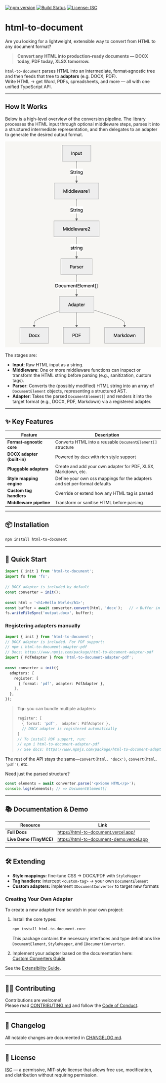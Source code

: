[![npm version](https://img.shields.io/npm/v/html-to-document.svg)](https://www.npmjs.com/package/html-to-document)
[![Build Status](https://github.com/ChipiKaf/html-to-document/actions/workflows/ci.yml/badge.svg)](https://github.com/ChipiKaf/html-to-document/actions)
[![License: ISC](https://img.shields.io/npm/l/html-to-document.svg)](LICENSE)

# html‑to‑document

Are you looking for a lightweight, extensible way to convert from HTML to any document format?

> **Convert any HTML into production‑ready documents — DOCX today, PDF today, XLSX tomorrow.**

`html‑to‑document` parses HTML into an intermediate, format‑agnostic tree and then feeds that tree to **adapters** (e.g. DOCX, PDF).  
Write HTML → get Word, PDFs, spreadsheets, and more — all with one unified TypeScript API.

---

## How It Works

Below is a high-level overview of the conversion pipeline. The library processes the HTML input through optional middleware steps, parses it into a structured intermediate representation, and then delegates to an adapter to generate the desired output format.

![Conversion Pipeline Diagram](./static/img/conversion-pipeline.png)

The stages are:

- **Input**: Raw HTML input as a string.  
- **Middleware**: One or more middleware functions can inspect or transform the HTML string before parsing (e.g., sanitization, custom tags).  
- **Parser**: Converts the (possibly modified) HTML string into an array of `DocumentElement` objects, representing a structured AST.  
- **Adapter**: Takes the parsed `DocumentElement[]` and renders it into the target format (e.g., DOCX, PDF, Markdown) via a registered adapter.

---


## ✨ Key Features
| Feature | Description |
|---------|-------------|
| **Format‑agnostic core** | Converts HTML into a reusable `DocumentElement[]` structure |
| **DOCX adapter (built‑in)** | Powered by [`docx`](https://npmjs.com/package/docx) with rich style support |
| **Pluggable adapters** | Create and add your own adapter for PDF, XLSX, Markdown, etc. |
| **Style mapping engine** | Define your own css mappings for the adapters and set per‑format defaults |
| **Custom tag handlers** | Override or extend how any HTML tag is parsed |
| **Middleware pipeline** | Transform or sanitise HTML before parsing |

---

## 📦 Installation
```bash
npm install html-to-document
```

---

## 🚀 Quick Start
```ts
import { init } from 'html-to-document';
import fs from 'fs';

// DOCX adapter is included by default
const converter = init();

const html = '<h1>Hello World</h1>';
const buffer = await converter.convert(html, 'docx');   // ↩️ Buffer in Node / Blob in browser
fs.writeFileSync('output.docx', buffer);
```

### Registering adapters manually  

```ts
import { init } from 'html-to-document';
// DOCX adapter is included. For PDF support:
// npm i html-to-document-adapter-pdf
// Docs: https://www.npmjs.com/package/html-to-document-adapter-pdf
import { PdfAdapter } from 'html-to-document-adapter-pdf';

const converter = init({
  adapters: {
    register: [
      { format: 'pdf', adapter: PdfAdapter },
    ],
  },
});
```

> **Tip:** you can bundle multiple adapters:
> ```ts
> register: [
>   { format: 'pdf',  adapter: PdfAdapter },
>   // DOCX adapter is registered automatically
> ]
> // To install PDF support, run:
> // npm i html-to-document-adapter-pdf
> // See docs: https://www.npmjs.com/package/html-to-document-adapter-pdf
> ```

The rest of the API stays the same—`convert(html, 'docx')`, `convert(html, 'pdf')`, etc.

Need just the parsed structure?
```ts
const elements = await converter.parse('<p>Some HTML</p>');
console.log(elements); // => DocumentElement[]
```

---

## 📚 Documentation & Demo
| Resource | Link |
|----------|------|
| **Full Docs** | https://html-to-document.vercel.app/ |
| **Live Demo (TinyMCE)** | https://html-to-document-demo.vercel.app |

---

## 🛠 Extending
- **Style mappings:** fine‑tune CSS → DOCX/PDF with `StyleMapper`
- **Tag handlers:** intercept `<custom-tag>` → your own `DocumentElement`
- **Custom adapters:** implement `IDocumentConverter` to target new formats

### Creating Your Own Adapter

To create a new adapter from scratch in your own project:
1. Install the core types:
   ```bash
   npm install html-to-document-core
   ```
   This package contains the necessary interfaces and type definitions like `DocumentElement`, `StyleMapper`, and `IDocumentConverter`.

2. Implement your adapter based on the documentation here:  
   [Custom Converters Guide](https://html-to-document.vercel.app/docs/api/converters)

See the [Extensibility Guide](https://html-to-document.vercel.app/docs/api/converters).

---

## 🧑‍💻 Contributing
Contributions are welcome!  
Please read [CONTRIBUTING.md](CONTRIBUTING.md) and follow the [Code of Conduct](CODE_OF_CONDUCT.md).

---

## 📝 Changelog
All notable changes are documented in [CHANGELOG.md](CHANGELOG.md).

---

## 📄 License
[ISC](LICENSE) — a permissive, MIT‑style license that allows free use, modification, and distribution without requiring permission.